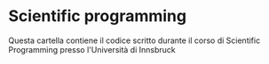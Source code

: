 # Scientific programming

Questa cartella contiene il codice scritto durante il corso di Scientific Programming presso l'Università di Innsbruck
